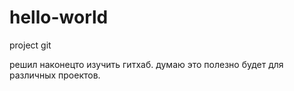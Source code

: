 # hello-world
project git


решил наконецто изучить гитхаб. думаю это полезно будет для различных проектов.
